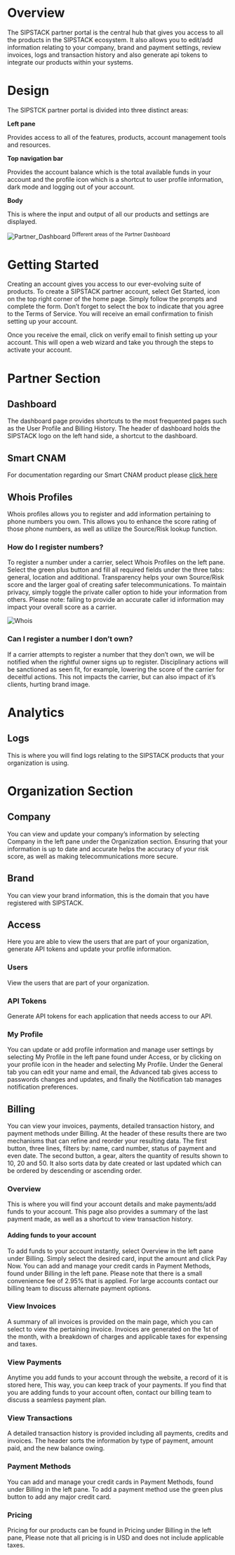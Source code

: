 # Overview 

The SIPSTACK partner portal is the central hub that gives you access to all the products in the SIPSTACK ecosystem. It also allows you to edit/add information relating to your company, brand and payment settings, review invoices, logs and transaction history and also generate api tokens to integrate our products within your systems. 

# Design 

The SIPSTCK partner portal is divided into three distinct areas: 

**Left pane**

Provides access to all of the features, products, account management tools and resources.

 **Top navigation bar** 
 
Provides the account balance which is the total available funds in your account and the profile icon which is a shortcut to user profile information, dark mode and logging out of your account. 
 
 **Body**

 This is where the input and output of all our products and settings are displayed. 

![Partner_Dashboard](./portal_design.png)
<sup> Different areas of the Partner Dashboard</sup>

# Getting Started 
Creating an account gives you access to our ever-evolving suite of products. To create a SIPSTACK partner account, select Get Started, icon on the top right corner of the home page. Simply follow the prompts and complete the form. Don’t forget to select the box to indicate that you agree to the Terms of Service. You will receive an email confirmation to finish setting up your account. 
 
Once you receive the email, click on verify email to finish setting up your account. This will open a web wizard and take you through the steps to activate your account.  

# Partner Section

## Dashboard 

The dashboard page provides shortcuts to the most frequented pages such as the User Profile and Billing History. The header of dashboard holds the SIPSTACK logo on the left hand side, a shortcut to the dashboard. 

## Smart CNAM 

For documentation regarding our Smart CNAM product please [click here ](https://www.sipstack.com/resources/docs/smart-cnam)

## Whois Profiles  

Whois profiles allows you to register and add information pertaining to phone numbers you own. This allows you to enhance the score rating of those phone numbers, as well as utilize the Source/Risk lookup function. 

### How do I register numbers? 

To register a number under a carrier, select Whois Profiles on the left pane. Select the green plus button and fill all required fields under the three tabs: general, location and additional. Transparency helps your own Source/Risk score and the larger goal of creating  safer telecommunications. To maintain privacy, simply toggle the private caller option to hide your information from others. Please note: failing to provide an accurate caller id information may impact your overall score as a carrier.

![Whois](./whois_profiles_add_phonenumber.png)  
 
### Can I register a number I don’t own?

If a carrier attempts to register a number that they don’t own, we will be notified when the rightful owner signs up to register. Disciplinary actions will be sanctioned as seen fit, for example, lowering the score of the carrier for deceitful actions. This not impacts the carrier, but can also impact of it’s clients, hurting brand image. 

# Analytics 

## Logs 

This is where you will find logs relating to the SIPSTACK products that your organization is using. 

# Organization Section 

## Company

You can view and update your company’s information by selecting Company in the left pane under the Organization section. Ensuring that your information is up to date and accurate helps the accuracy of your risk score, as well as making telecommunications more secure. 

## Brand 

You can view your brand information, this is the domain that you have registered with SIPSTACK. 

## Access

Here you are able to view the users that are part of your organization, generate API tokens and update your profile information.  

### Users

View the users that are part of your organization.

### API Tokens

Generate API tokens for each application that needs access to our API. 

### My Profile

You can update or add profile information and manage user settings by selecting My Profile in the left pane found under Access, or by clicking on your profile icon in the header and selecting My Profile. Under the General tab you can edit your name and email, the Advanced tab gives access to passwords changes and updates, and finally the Notification tab manages notification preferences.  

## Billing

You can view your invoices, payments, detailed transaction history, and payment methods under Billing.  At the header of these results there are two mechanisms that can refine and reorder your resulting data. The first button, three lines, filters by: name, card number, status of payment and even date. The second button, a gear, alters the quantity of results shown to 10, 20 and 50. It also sorts data by date created or last updated which can be ordered by descending or ascending order. 

### Overview 
This is where you will find your account details and make payments/add funds to your account. This page also provides a summary of the last payment made, as well as a shortcut to view transaction history. 
  
####  Adding funds to your account 

To add funds to your account instantly, select Overview in the left pane under Billing. Simply select the desired card, input the amount and click Pay Now.  You can add and manage your credit cards in Payment Methods, found under Billing in the left pane. Please note that there is a small convenience fee of 2.95% that is applied. For large accounts contact our billing team to discuss alternate payment options.   
 
###  View Invoices 
A summary of all invoices is provided on the main page, which you can select to view the pertaining invoice. Invoices are generated on the 1st  of the month, with a breakdown of charges and applicable taxes for expensing and taxes. 

### View Payments 
Anytime you add funds to your account through the website, a record of it is stored here, 
This way, you can keep track of your payments. If you find that you are adding funds to your account often, contact our billing team to discuss a seamless payment plan. 
  
###  View Transactions 
A detailed transaction history is provided including all payments, credits and invoices.  The header sorts the information by type of payment, amount paid, and the new balance owing. 

### Payment Methods 
 
You can add and manage your credit cards in Payment Methods, found under Billing in the left pane. To add a payment method use the green plus button to add any major credit card.

### Pricing 
 
Pricing for our products can be found in Pricing under Billing in the left pane, Please note that all pricing is in USD and does not include applicable taxes.


